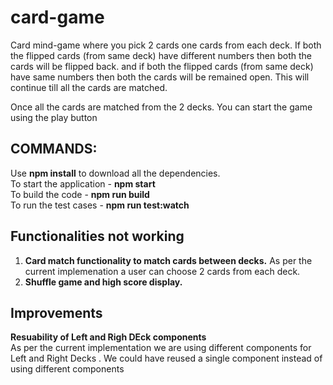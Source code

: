 # card-game

Card mind-game where you pick 2 cards one cards from each deck.
If both the flipped cards (from same deck) have different numbers then both the cards will be flipped back.
and if both the flipped cards (from same deck) have same numbers then both the cards will be remained open.
This will continue till all the cards are matched.

Once all the cards are matched from the 2 decks. You can start the game using the play button

## COMMANDS:
Use **npm install** to download all the dependencies. <br/>
To start the application - **npm start**  <br/>
To build the code - **npm run build** <br/>
To run the test cases - **npm run test:watch**

## Functionalities not working
1. **Card match functionality to match cards between decks.**
    As per the current implemenation a user can choose 2 cards from each deck.  <br/>
2. **Shuffle game and high score display.**

## Improvements
**Resuability of Left and Righ DEck components**<br/>
As per the current implementation we are using different components for Left and Right Decks . We could have reused a single component instead of using different components  
